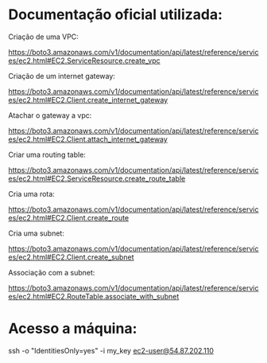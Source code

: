 # Documentação oficial utilizada:

Criação de uma VPC:

https://boto3.amazonaws.com/v1/documentation/api/latest/reference/services/ec2.html#EC2.ServiceResource.create_vpc

Criação de um internet gateway:

https://boto3.amazonaws.com/v1/documentation/api/latest/reference/services/ec2.html#EC2.Client.create_internet_gateway

Atachar o gateway a vpc:

https://boto3.amazonaws.com/v1/documentation/api/latest/reference/services/ec2.html#EC2.Client.attach_internet_gateway

Criar uma routing table:

https://boto3.amazonaws.com/v1/documentation/api/latest/reference/services/ec2.html#EC2.ServiceResource.create_route_table

Cria uma rota:

https://boto3.amazonaws.com/v1/documentation/api/latest/reference/services/ec2.html#EC2.Client.create_route

Cria uma subnet:

https://boto3.amazonaws.com/v1/documentation/api/latest/reference/services/ec2.html#EC2.Client.create_subnet

Associação com a subnet:

https://boto3.amazonaws.com/v1/documentation/api/latest/reference/services/ec2.html#EC2.RouteTable.associate_with_subnet

# Acesso a máquina:

ssh -o "IdentitiesOnly=yes" -i my_key ec2-user@54.87.202.110
